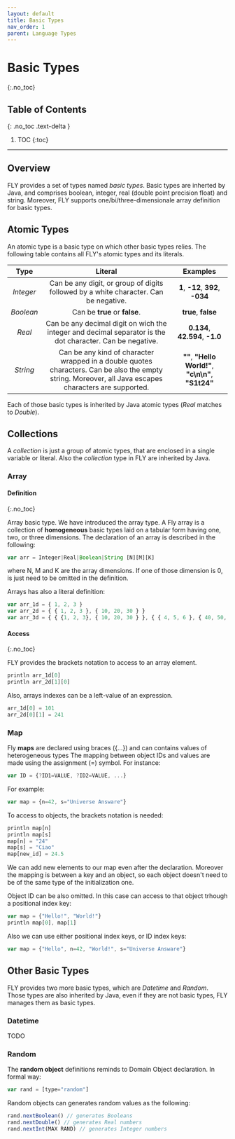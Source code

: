 ```yaml
---
layout: default
title: Basic Types
nav_order: 1
parent: Language Types
---
```


# Basic Types
{:.no_toc}

## Table of Contents 
{: .no_toc .text-delta }
1. TOC
{:toc}

---

## Overview

FLY provides a set of types named _basic types_. Basic types are inherted by Java, and comprises boolean, integer, real (double point precision float) and string.
Moreover, FLY supports one/bi/three-dimensionale array definition for basic types.

## Atomic Types

An atomic type is a basic type on which other basic types relies.
The following table contains all FLY's atomic types and its literals.

|Type|Literal|Examples|
|:---:|:---:|:---:|
|_Integer_  |Can be any digit, or group of digits followed by a white character. Can be negative.|__1__, __-12__, __392__, __-034__|
|_Boolean_  |Can be __true__ or __false__.|__true__, __false__|
|_Real_     |Can be any decimal digit on wich the integer and decimal separator is the dot character. Can be negative.|__0.134__, __42.594__, __-1.0__|
|_String_   |Can be any kind of character wrapped in a double quotes characters. Can be also the empty string. Moreover, all Java escapes characters are supported.|__""__, __"Hello World!"__, __"c\n\n"__, __"S1t24"__|

Each of those basic types is inherited by Java atomic types (_Real_ matches to _Double_).

## Collections

A _collection_ is just a group of atomic types, that are enclosed in a single variable or literal. Also the _collection_ type in FLY are inherited by Java.

### Array

#### Definition
{:.no_toc}

Array basic type. We have introduced the array type. A Fly array is a collection of __homogeneous__ basic types laid on a tabular form having one, two, or three dimensions. The declaration of an array is described in the following:

```js
var arr = Integer|Real|Boolean|String [N][M][K]
```
where N, M and K are the array dimensions. If one of those dimension is 0, is just need to be omitted in the definition.

Arrays has also a literal definition:

```js
var arr_1d = { 1, 2, 3 }
var arr_2d = { { 1, 2, 3 }, { 10, 20, 30 } }
var arr_3d = { { {1, 2, 3}, { 10, 20, 30 } }, { { 4, 5, 6 }, { 40, 50, 60 } } }
```

#### Access
{:.no_toc}

FLY provides the brackets notation to access to an array element.
```js
println arr_1d[0]
println arr_2d[1][0]
```

Also, arrays indexes can be a left-value of an expression.
```js
arr_1d[0] = 101
arr_2d[0][1] = 241
```

### Map

Fly __maps__ are declared using braces ({…}) and can contains values ​​of heterogeneous types The mapping between object IDs and values are made using the assignment (=) symbol.
For instance:

```js
var ID = {?ID1=VALUE, ?ID2=VALUE, ...}
```

For example:
```js
var map = {n=42, s="Universe Answare"}
```

To access to objects, the brackets notation is needed:
```js
println map[n]
println map[s]
map[n] = "24"
map[s] = "Ciao"
map[new_id] = 24.5
```
We can add new elements to our map even after the declaration.
Moreover the mapping is between a key and an object, so each object doesn't need to be of the same type of the initialization one.

Object ID can be also omitted. In this case can access to that object trhough a positional index key:
```js
var map = {"Hello!", "World!"}
println map[0], map[1]
```

Also we can use either positional index keys, or ID index keys:
```js
var map = {"Hello", n=42, "World!", s="Universe Answare"}
```

## Other Basic Types

FLY provides two more basic types, which are _Datetime_ and _Random_.
Those types are also inherited by Java, even if they are not basic types, FLY manages them as basic types.

### Datetime

TODO

### Random

The __random object__ definitions reminds to Domain Object declaration.
In formal way:
```js
var rand = [type="random"]
```

Random objects can generates random values as the following:
```js
rand.nextBoolean() // generates Booleans
rand.nextDouble() // generates Real numbers
rand.nextInt(MAX RAND) // generates Integer numbers
```